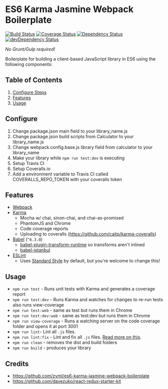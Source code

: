 # ES6 Karma Jasmine Webpack Boilerplate
[![Build Status](https://travis-ci.org/CurtisHumphrey/es6-library-boilerplate.svg?branch=master)](https://travis-ci.org/CurtisHumphrey/es6-library-boilerplate)
[![Coverage Status](https://coveralls.io/repos/github/CurtisHumphrey/es6-library-boilerplate/badge.svg?branch=master)](https://coveralls.io/github/CurtisHumphrey/es6-library-boilerplate?branch=master)
[![Dependency Status](https://david-dm.org/CurtisHumphrey/es6-library-boilerplate.svg)](https://david-dm.org/CurtisHumphrey/es6-library-boilerplate)
[![devDependency Status](https://david-dm.org/CurtisHumphrey/es6-library-boilerplate/dev-status.svg)](https://david-dm.org/CurtisHumphrey/es6-library-boilerplate#info=devDependencies)

_No Grunt/Gulp required!_

Boilerplate for building a client-based JavaScript library in ES6 using the following components:

Table of Contents
-----------------
1. [Configure Steps](#configure)
1. [Features](#features)
1. [Usage](#usage)


Configure
---------

1. Change package.json main field to your library_name.js
2. Change package.json build scripts from Calculator to your library_name.js
3. Change webpack.config.base.js library field from calculator to your library_name
4. Make your library while `npm run test:dev` is executing
5. Setup Travis CI
6. Setup Coveralls.io
7. Add a environment variable to Travis CI called COVERALLS_REPO_TOKEN with your coveralls token

Features
--------

* [Webpack](https://github.com/webpack/webpack)
* [Karma](https://github.com/karma-runner/karma)
  * Mocha w/ chai, sinon-chai, and chai-as-promised
  * PhantomJS and Chrome
  * Code coverage reports
  * Uploading to coveralls (https://github.com/caitp/karma-coveralls)
* [Babel](https://github.com/babel/babel) (`^6.3.0`)
  * [babel-plugin-transform-runtime](https://www.npmjs.com/package/babel-plugin-transform-runtime) so transforms aren't inlined
  * [babel-istanbul](https://github.com/ambitioninc/babel-istanbul)
* [ESLint](http://eslint.org)
  * Uses [Standard Style](https://github.com/feross/standard) by default, but you're welcome to change this!

Usage
-----
* `npm run test` - Runs unit tests with Karma and generates a coverage report
* `npm run test:dev` - Runs Karma and watches for changes to re-run tests also runs view-coverage
* `npm run test:web` - same as test but runs them in Chrome
* `npm run test:dev:web` - same as test:dev but runs them in Chrome
* `npm run view-coverage` - Runs a watching server on the code coverage folder and opens it at port 3001
* `npm run lint`- Lint all `.js` files.
* `npm run lint:fix` - Lint and fix all `.js` files. [Read more on this](http://eslint.org/docs/user-guide/command-line-interface.html#fix).
* `npm run clean` - removes the dist and build folders
* `npm run build` - produces your library



## Credits
* https://github.com/zyml/es6-karma-jasmine-webpack-boilerplate
* https://github.com/davezuko/react-redux-starter-kit
